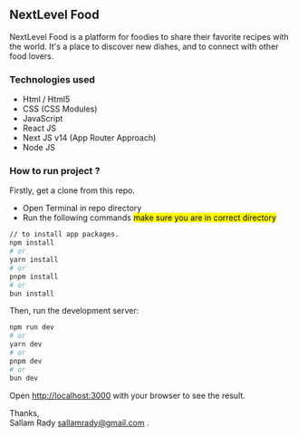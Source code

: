 ## NextLevel Food

NextLevel Food is a platform for foodies to share their favorite
recipes with the world. It&apos;s a place to discover new dishes,
and to connect with other food lovers.

### Technologies used
*   Html / Html5
*   CSS (CSS Modules)
*   JavaScript
*   React JS
*   Next JS v14 (App Router Approach)
*   Node JS

### How to run project ?
Firstly, get a clone from this repo.

*   Open Terminal in repo directory
*   Run the following commands <mark> make sure you are in correct directory </mark>
```bash
// to install app packages.
npm install 
# or
yarn install
# or
pnpm install
# or
bun install
```
Then, run the development server:

```bash
npm run dev
# or
yarn dev
# or
pnpm dev
# or
bun dev
```

Open [http://localhost:3000](http://localhost:3000) with your browser to see the result.

Thanks,<br/>
Sallam Rady [sallamrady@gmail.com](mailto:sallamrady@gmail.com) .
